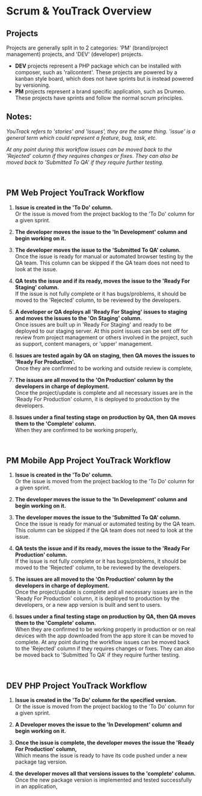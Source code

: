 # Scrum & YouTrack Overview


## Projects

Projects are generally split in to 2 categories: 'PM' (brand/project management) projects, and 'DEV' (developer) projects.

- **DEV** projects represent a PHP package which can be installed with composer, such as 'railcontent'. These projects are powered by a kanban style board, which does not have sprints but is instead powered by versioning.
- **PM** projects represent a brand specific application, such as Drumeo. These projects have sprints and follow the normal scrum principles.


## Notes:

_YouTrack refers to 'stories' and 'issues', they are the same thing. 'issue' is a general term which could represent a feature, bug, task, etc._

_At any point during this workflow issues can be moved back to the 'Rejected' column if they requires changes or fixes. They can also be moved back to 'Submitted To QA' if they require further testing._


<br> 

## PM Web Project YouTrack Workflow

1. **Issue is created in the 'To Do' column.**   
Or the issue is moved from the project backlog to the 'To Do' column for a given sprint.  

1. **The developer moves the issue to the 'In Development' column and begin working on it.**  

1. **The developer moves the issue to the 'Submitted To QA' column.**  
Once the issue is ready for manual or automated browser testing by the QA team. This column can be skipped if the QA team does not need to look at the issue.

1. **QA tests the issue and if its ready, moves the issue to the 'Ready For Staging' column.**  
If the issue is not fully complete or it has bugs/problems, it should be moved to the 'Rejected' column, to be reviewed by the developers.

1. **A developer or QA deploys all 'Ready For Staging' issues to staging and moves the issues to the 'On Staging' column.**  
Once issues are built up in 'Ready For Staging' and ready to be deployed to our staging server. At this point issues can be sent off for review from project management or others involved in the project, such as support, content managers, or 'upper' management.

1. **Issues are tested again by QA on staging, then QA moves the issues to 'Ready For Production'.**  
Once they are confirmed to be working and outside review is complete, 

1. **The issues are all moved to the 'On Production' column by the developers in charge of deployment.**  
Once the project/update is complete and all necessary issues are in the 'Ready For Production' column, it is deployed to production by the developers.

1. **Issues under a final testing stage on production by QA, then QA moves them to the 'Complete' column.**  
When they are confirmed to be working properly, 


<br> 

## PM Mobile App Project YouTrack Workflow

1. **Issue is created in the 'To Do' column.**   
Or the issue is moved from the project backlog to the 'To Do' column for a given sprint.  

1. **The developer moves the issue to the 'In Development' column and begin working on it.**  

1. **The developer moves the issue to the 'Submitted To QA' column.**  
Once the issue is ready for manual or automated testing by the QA team. This column can be skipped if the QA team does not need to look at the issue.

1. **QA tests the issue and if its ready, moves the issue to the 'Ready For Production' column.**  
If the issue is not fully complete or it has bugs/problems, it should be moved to the 'Rejected' column, to be reviewed by the developers.

1. **The issues are all moved to the 'On Production' column by the developers in charge of deployment.**  
Once the project/update is complete and all necessary issues are in the 'Ready For Production' column, it is deployed to production by the developers, or a new app version is built and sent to users.

1. **Issues under a final testing stage on production by QA, then QA moves them to the 'Complete' column.**  
When they are confirmed to be working properly in production or on real devices with the app downloaded from the app store it can be moved to complete. At any point during the workflow issues can be moved back to the 'Rejected' column if they requires changes or fixes. They can also be moved back to 'Submitted To QA' if they require further testing.


<br> 

## DEV PHP Project YouTrack Workflow

1. **Issue is created in the 'To Do' column for the specified version.**  
Or the issue is moved from the project backlog to the 'To Do' column for a given sprint.

1. **A Developer moves the issue to the 'In Development' column and begin working on it.**  

1. **Once the issue is complete, the developer moves the issue the 'Ready For Production' column,**  
Which means the issue is ready to have its code pushed under a new package tag version.

1. **the developer moves all that versions issues to the 'complete' column.**  
 Once the new package version is implemented and tested successfully in an application,